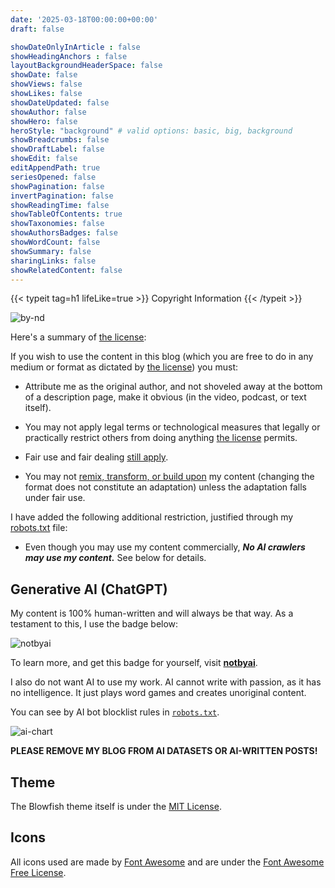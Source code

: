 ```yaml
---
date: '2025-03-18T00:00:00+00:00'
draft: false

showDateOnlyInArticle : false
showHeadingAnchors : false
layoutBackgroundHeaderSpace: false
showDate: false
showViews: false
showLikes: false
showDateUpdated: false
showAuthor: false
showHero: false
heroStyle: "background" # valid options: basic, big, background
showBreadcrumbs: false
showDraftLabel: false
showEdit: false
editAppendPath: true
seriesOpened: false
showPagination: false
invertPagination: false
showReadingTime: false
showTableOfContents: true
showTaxonomies: false
showAuthorsBadges: false
showWordCount: false
showSummary: false
sharingLinks: false
showRelatedContent: false
---
```


{{< typeit
  tag=h1
  lifeLike=true >}}
Copyright Information
{{< /typeit >}}

![by-nd](by-nd.svg "My content is under [CC BY-ND 4.0](https://creativecommons.org/licenses/by-nd/4.0/deed.en).")

Here's a summary of [the license](https://creativecommons.org/licenses/by-nd/4.0/deed.en):

If you wish to use the content in this blog (which you are free to do in any medium or format as dictated by [the license](https://creativecommons.org/licenses/by-nd/4.0/deed.en)) you must:

- Attribute me as the original author, and not shoveled away at the bottom of a description page, make it obvious (in the video, podcast, or text itself).

- You may not apply legal terms or technological measures that legally or practically restrict others from doing anything [the license](https://creativecommons.org/licenses/by-nc-sa/4.0/deed.en) permits.

- Fair use and fair dealing [still apply](https://creativecommons.org/faq/#do-creative-commons-licenses-affect-exceptions-and-limitations-to-copyright-such-as-fair-dealing-and-fair-use).

- You may not [remix, transform, or build upon](https://creativecommons.org/faq/#when-is-my-use-considered-an-adaptation) my content (changing the format does not constitute an adaptation) unless the adaptation falls under fair use.

I have added the following additional restriction, justified through my [robots.txt](/robots.txt) file:

- Even though you may use my content commercially, ***No AI crawlers may use my content.*** See below for details.

## Generative AI (ChatGPT)

My content is 100% human-written and will always be that way. As a testament to this, I use the badge below:

![notbyai](notbyai-black-2x.png)

To learn more, and get this badge for yourself, visit [**notbyai**](https://notbyai.fyi/).

I also do not want AI to use my work. AI cannot write with passion, as it has no intelligence. It just plays word games and creates unoriginal content.

You can see by AI bot blocklist rules in [`robots.txt`](/robots.txt).

![ai-chart](ai-generates-content-using-human-content-white.png "See the problem here? (Credit: [notbyai](https://notbyai.fyi/#not-by-ai-mission))")

**PLEASE REMOVE MY BLOG FROM AI DATASETS OR AI-WRITTEN POSTS!**

## Theme

The Blowfish theme itself is under the [MIT License](https://github.com/nunocoracao/blowfish/blob/main/LICENSE).

## Icons

All icons used are made by [Font Awesome](https://fontawesome.com) and are under the [Font Awesome Free License](https://fontawesome.com/license/free).